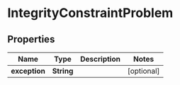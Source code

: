 

# IntegrityConstraintProblem

## Properties

Name | Type | Description | Notes
------------ | ------------- | ------------- | -------------
**exception** | **String** |  |  [optional]




